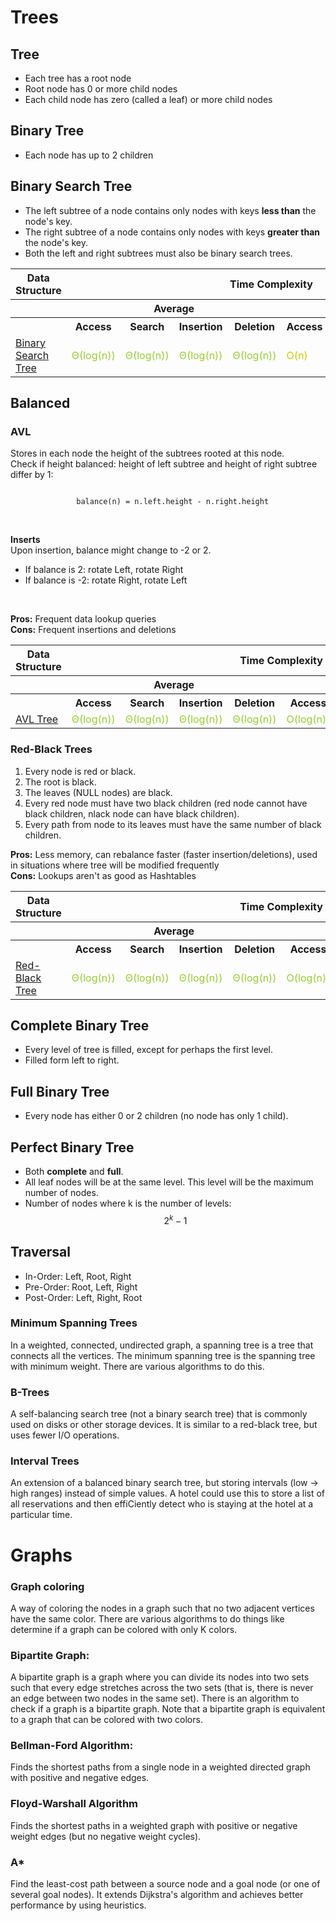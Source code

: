 # Trees

## Tree
- Each tree has a root node
- Root node has 0 or more child nodes
- Each child node has zero (called a leaf) or more child nodes

## Binary Tree
- Each node has up to 2 children

## Binary Search Tree
- The left subtree of a node contains only nodes with keys **less than** the node's key.
- The right subtree of a node contains only nodes with keys **greater than** the node's key.
- Both the left and right subtrees must also be binary search trees.

<table>
    <tbody><tr>
      <th>Data Structure</th>
      <th colspan="8">Time Complexity</th>
      <th>Space Complexity</th>
    </tr>
    <tr>
      <th></th>
      <th colspan="4">Average</th>
      <th colspan="4">Worst</th>
      <th>Worst</th>
    </tr>
    <tr>
      <th></th>
      <th>Access</th>
      <th>Search</th>
      <th>Insertion</th>
      <th>Deletion</th>
      <th>Access</th>
      <th>Search</th>
      <th>Insertion</th>
      <th>Deletion</th>
      <th></th>
    </tr>
    <tr>
      <td><a href="http://en.wikipedia.org/wiki/Binary_search_tree">Binary Search Tree</a></td>
      <td style="color:#9acd32">Θ(log(n))</td>
      <td style="color:#9acd32">Θ(log(n))</td>
      <td style="color:#9acd32">Θ(log(n))</td>
      <td style="color:#9acd32">Θ(log(n))</td>
      <td style="color:#CCCC00">O(n)</td>
      <td style="color:#CCCC00">O(n)</td>
      <td style="color:#CCCC00">O(n)</td>
      <td style="color:#CCCC00">O(n)</td>
      <td style="color:#CCCC00">O(n)</td>
    </tr>
</tbody>
</table>

## Balanced
### AVL
Stores in each node the height of the subtrees rooted at this node. <br>
Check if height balanced: height of left subtree and height of right subtree differ by 1:<br>
<center>
  <code>
  balance(n) = n.left.height - n.right.height
  </code>
</center>
<br>

**Inserts** <br>
Upon insertion, balance might change to -2 or 2. <br>
- If balance is 2: rotate Left, rotate Right
- If balance is -2: rotate Right, rotate Left
<br>

**Pros:** Frequent data lookup queries <br>
**Cons:** Frequent insertions and deletions <br>

<table>
    <tbody>
        <tr>
        <th>Data Structure</th>
        <th colspan="8">Time Complexity</th>
        <th>Space Complexity</th>
        </tr>
        <tr>
        <th></th>
        <th colspan="4">Average</th>
        <th colspan="4">Worst</th>
        <th>Worst</th>
        </tr>
        <tr>
        <th></th>
        <th>Access</th>
        <th>Search</th>
        <th>Insertion</th>
        <th>Deletion</th>
        <th>Access</th>
        <th>Search</th>
        <th>Insertion</th>
        <th>Deletion</th>
        <th></th>
        </tr>
        <tr>
        <td><a href="http://en.wikipedia.org/wiki/AVL_tree">AVL Tree</a></td>
        <td style="color:#9acd32">Θ(log(n))</td>
        <td style="color:#9acd32">Θ(log(n))</td>
        <td style="color:#9acd32">Θ(log(n))</td>
        <td style="color:#9acd32">Θ(log(n))</td>
        <td style="color:#9acd32">O(log(n))</td>
        <td style="color:#9acd32">O(log(n))</td>
        <td style="color:#9acd32">O(log(n))</td>
        <td style="color:#9acd32">O(log(n))</td>
        <td style="color:#CCCC00">O(n)</td>
        </tr>
    </tbody>
</table>

### Red-Black Trees
1. Every node is red or black.
2. The root is black.
3. The leaves (NULL nodes) are black.
4. Every red node must have two black children (red node cannot have black children, nlack node can have black children).
5. Every path from node to its leaves must have the same number of black children.

**Pros:** Less memory, can rebalance faster (faster insertion/deletions), used in situations where tree will be modified frequently <br>
**Cons:** Lookups aren't as good as Hashtables <br>
<table>
    <tbody><tr>
      <th>Data Structure</th>
      <th colspan="8">Time Complexity</th>
      <th>Space Complexity</th>
    </tr>
    <tr>
      <th></th>
      <th colspan="4">Average</th>
      <th colspan="4">Worst</th>
      <th>Worst</th>
    </tr>
    <tr>
      <th></th>
      <th>Access</th>
      <th>Search</th>
      <th>Insertion</th>
      <th>Deletion</th>
      <th>Access</th>
      <th>Search</th>
      <th>Insertion</th>
      <th>Deletion</th>
      <th></th>
    </tr>
    <tr>
      <td><a href="http://en.wikipedia.org/wiki/Red-black_tree">Red-Black Tree</a></td>
      <td style="color:#9acd32">Θ(log(n))</td>
      <td style="color:#9acd32">Θ(log(n))</td>
      <td style="color:#9acd32">Θ(log(n))</td>
      <td style="color:#9acd32">Θ(log(n))</td>
      <td style="color:#9acd32">O(log(n))</td>
      <td style="color:#9acd32">O(log(n))</td>
      <td style="color:#9acd32">O(log(n))</td>
      <td style="color:#9acd32">O(log(n))</td>
      <td style="color:#CCCC00">O(n)</td>
    </tr>
</tbody></table>


## Complete Binary Tree
- Every level of tree is filled, except for perhaps the first level.
- Filled form left to right.

## Full Binary Tree
- Every node has either 0 or 2 children (no node has only 1 child).

## Perfect Binary Tree
- Both **complete** and **full**.
- All leaf nodes will be at the same level. This level will be the maximum number of nodes.
- Number of nodes where k is the number of levels:
$$2^k - 1 $$

## Traversal
- In-Order: Left, Root, Right
- Pre-Order: Root, Left, Right
- Post-Order: Left, Right, Root



### Minimum Spanning Trees
In a weighted, connected, undirected graph, a spanning tree is a tree that connects all the vertices. The minimum spanning tree is the spanning tree with minimum weight. There are various algorithms to do this.
### B-Trees
A self-balancing search tree (not a binary search tree) that is commonly used on disks or other storage devices. It is similar to a red-black tree, but uses fewer I/O operations.

### Interval Trees
An extension of a balanced binary search tree, but storing intervals (low -> high ranges) instead of simple values. A hotel could use this to store a list of all reservations and then effiCiently detect who is staying at the hotel at a particular time. 

# Graphs

### Graph coloring
A way of coloring the nodes in a graph such that no two adjacent vertices have the same color. There are various algorithms to do things like determine if a graph can be colored with only
K colors.

### Bipartite Graph: 
A bipartite graph is a graph where you can divide its nodes into two sets such that every edge stretches across the two sets (that is, there is never an edge between two nodes in the same
set). There is an algorithm to check if a graph is a bipartite graph. Note that a bipartite graph is equivalent to a graph that can be colored with two colors. 

### Bellman-Ford Algorithm: 
Finds the shortest paths from a single node in a weighted directed graph with positive and negative edges.

### Floyd-Warshall Algorithm 
Finds the shortest paths in a weighted graph with positive or negative weight edges (but no negative weight cycles). 

### A*
Find the least-cost path between a source node and a goal node (or one of several goal nodes). It extends Dijkstra's algorithm and achieves better performance by using heuristics.